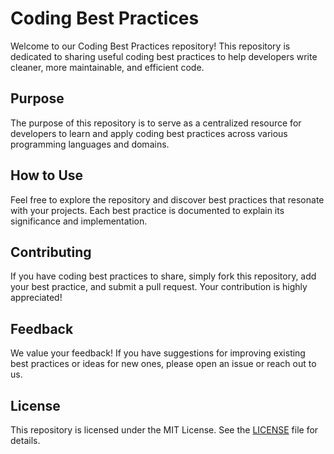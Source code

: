 # Coding Best Practices

Welcome to our Coding Best Practices repository! This repository is dedicated to sharing useful coding best practices to help developers write cleaner, more maintainable, and efficient code.

## Purpose

The purpose of this repository is to serve as a centralized resource for developers to learn and apply coding best practices across various programming languages and domains.

## How to Use

Feel free to explore the repository and discover best practices that resonate with your projects. Each best practice is documented to explain its significance and implementation.

## Contributing

If you have coding best practices to share, simply fork this repository, add your best practice, and submit a pull request. Your contribution is highly appreciated!

## Feedback

We value your feedback! If you have suggestions for improving existing best practices or ideas for new ones, please open an issue or reach out to us.

## License

This repository is licensed under the MIT License. See the [LICENSE](LICENSE) file for details.

